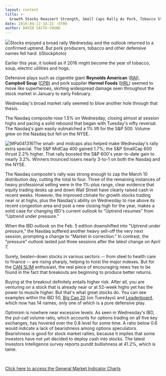 ```yaml
---
layout: content
title: >-
  Growth Stocks Reassert Strength, Small Caps Rally As Pork, Tobacco Stocks Fade
date: 2016-04-13 18:22 -0700
author: DAVID SAITO-CHUNG
---
```






![](https://www.investors.com/wp-content/uploads/2016/04/BIGPIC-041316-iStock.jpg)Stocks enjoyed a broad rally Wednesday and the outlook returned to a confirmed uptrend. But pork producers, tobacco and other defensive names fell hard. (iStockphoto)









Earlier this year, it looked as if 2016 might become the year of tobacco, soup, electric utilities and hogs.


Defensive plays such as cigarette giant **Reynolds American** ([RAI](https://research.investors.com/quote.aspx?symbol=RAI)), **Campbell Soup** ([CPB](https://research.investors.com/quote.aspx?symbol=CPB)) and pork supplier **Hormel Foods** ([HRL](https://research.investors.com/quote.aspx?symbol=HRL)) seemed to move like superheroes, skirting widespread damage seen throughout the stock market in January to early February.


Wednesday's broad market rally seemed to blow another hole through that thesis.


The Nasdaq composite rose 1.5% on Wednesday, closing almost at session highs and pacing a solid rebound that began with Tuesday's nifty reversal. The Nasdaq's gain easily outmatched a 1% lift for the S&P 500. Volume grew on the Nasdaq but fell on the NYSE.


![MPa041316](https://www.investors.com/wp-content/uploads/2016/04/MPa041316-3-177x300.jpg)The small- and midcaps also helped make Wednesday's rally extra special. The S&P MidCap 400 gained 1.7%; the S&P SmallCap 600 thrust 2.2% higher. That rally boosted the S&P 600's year-to-date gain to nearly 3.2%. Winners trounced losers nearly 3-to-1 on both the Nasdaq and the NYSE.


The Nasdaq composite's rally was strong enough to zap the March 10 distribution day, cutting the total to four. Three of the remaining instances of heavy professional selling were in the 1%-plus range, clear evidence that equity trading desks up and down Wall Street have clearly raised cash in recent weeks. However, the improved climate for growth stocks trading near or at highs, plus the Nasdaq's ability on Wednesday to rise above its recent congestion area and post a new closing high for the year, makes a solid case for changing IBD's current outlook to "Uptrend resumes" from "Uptrend under pressure."


When the IBD outlook on the Feb. 5 edition downshifted into "Uptrend under pressure," the Nasdaq suffered another heavy sell-off the very next session, prompting a change to "Market in correction." In contrast, the "pressure" outlook lasted just three sessions after the latest change on April 7.


Surely, beaten-down stocks in various sectors -- from steel to health care to finance -- are rising sharply, helping to hoist the major indexes. But for the [CAN SLIM](http://education.investors.com/courselandingpage.aspx?id=735749) enthusiast, the real piece of encouraging news has to be found in the fact that breakouts are beginning to produce better returns.


Buying at the breakout definitely entails higher risk. After all, you are venturing on a stock that is already near or at 52-week highs yet has the power to muscle higher. But that's what great stocks do. You can see examples within the IBD 50, [Big Cap 20](http://research.investors.com/stock-lists/big-cap-20/) (on Tuesdays) and [Leaderboard](http://leaderboard.investors.com/leaderboard/leaders/default.aspx), which now has 14 names, only one of which is a pure defensive play.


Optimism is nowhere near excessive levels. As seen in Wednesday's IBD, the put-call volume ratio, which accounts for options trading on all five key exchanges, has hovered over the 0.8 level for some time. A ratio below 0.6 would indicate a lack of bearishness among options speculators. Bearishness is good for stock market rallies, because it implies that some investors have not yet decided to deploy cash into stocks. The latest Investors Intelligence survey reports pundit bullishness at 41.2%, which is tame.


 


[Click here to access the General Market Indicator Charts](https://www.investors.com/wp-content/uploads/2016/04/GMI_041416.pdf)




